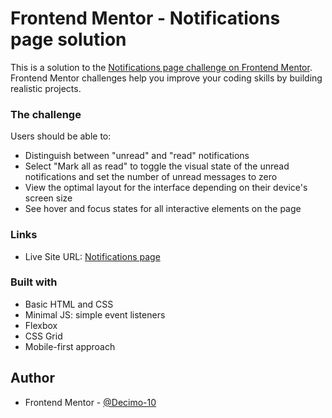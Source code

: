 # Frontend Mentor - Notifications page solution

This is a solution to the [Notifications page challenge on Frontend Mentor](https://www.frontendmentor.io/challenges/notifications-page-DqK5QAmKbC). Frontend Mentor challenges help you improve your coding skills by building realistic projects. 

### The challenge

Users should be able to:

- Distinguish between "unread" and "read" notifications
- Select "Mark all as read" to toggle the visual state of the unread notifications and set the number of unread messages to zero
- View the optimal layout for the interface depending on their device's screen size
- See hover and focus states for all interactive elements on the page

### Links

- Live Site URL: [Notifications page](https://decimo-10.github.io/4.-Notifications-page-junior-/)

### Built with

- Basic HTML and CSS
- Minimal JS: simple event listeners
- Flexbox
- CSS Grid
- Mobile-first approach

## Author

- Frontend Mentor - [@Decimo-10](https://www.frontendmentor.io/profile/Decimo-10)
